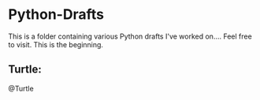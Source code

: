 # Python-Drafts
 This is a folder containing various Python drafts I've worked on....
Feel free to visit. This is the beginning.
## Turtle:
@Turtle
